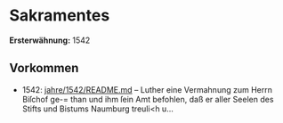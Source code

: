 # Sakramentes

**Ersterwähnung:** 1542

## Vorkommen
- 1542: [jahre/1542/README.md](../jahre/1542/README.md) – Luther eine Vermahnung zum Herrn Biſchof ge-=
than und ihm ſein Amt befohlen, daß er aller Seelen
des Stifts und Bistums Naumburg treuli<h u...
